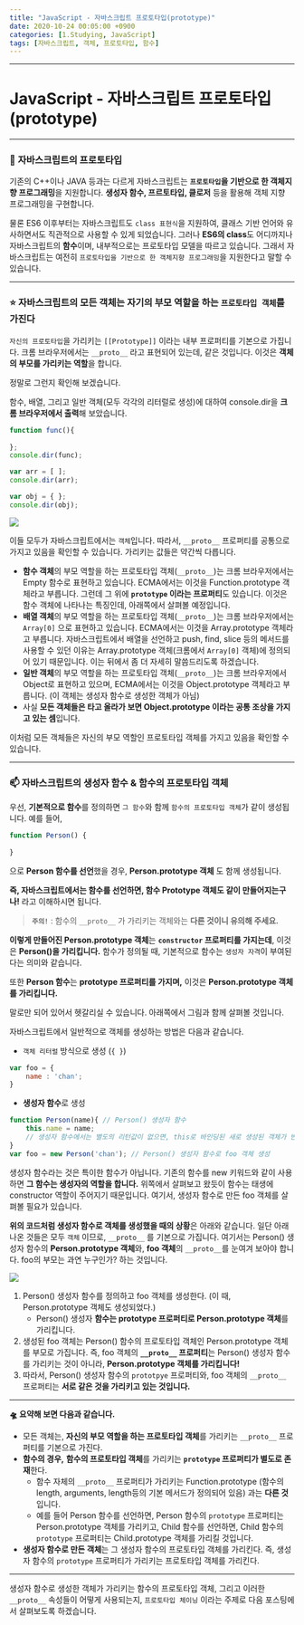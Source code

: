 ```yaml
---
title: "JavaScript - 자바스크립트 프로토타입(prototype)"
date: 2020-10-24 00:05:00 +0900
categories: [1.Studying, JavaScript]
tags: [자바스크립트, 객체, 프로토타입, 함수]
---
```




------

# **JavaScript - 자바스크립트 프로토타입(prototype)**


------

### 🚀 **자바스크립트의 프로토타입**

기존의 C++이나 JAVA 등과는 다르게 자바스크립트는 **`프로토타입`을 기반으로 한 객체지향 프로그래밍**을 지원합니다. **생성자 함수, 프르토타입, 클로저** 등을 활용해 객체 지향 프로그래밍을 구현합니다.

물론 ES6 이후부터는 자바스크립트도 `class 표현식`을 지원하여, 클래스 기반 언어와 유사하면서도 직관적으로 사용할 수 있게 되었습니다. 그러나 **ES6의 class**도 어디까지나 자바스크립트의 **함수**이며, 내부적으로는 프로토타입 모델을 따르고 있습니다. 그래서 자바스크립트는 여전히 `프로토타입을 기반으로 한 객체지향 프로그래밍`을 지원한다고 말할 수 있습니다.

------

### **⭐ 자바스크립트의 모든 객체**는 **자기의 부모 역할을 하는 `프로토타입 객체`를 가진다**

`자신의 프로토타입`을 가리키는 `[[Prototype]]` 이라는 내부 프로퍼티를 기본으로 가집니다. 크롬 브라우저에서는 `__proto__` 라고 표현되어 있는데, 같은 것입니다. 이것은 **객체의 부모를 가리키는 역할**을 합니다.

정말로 그런지 확인해 보겠습니다.

함수, 배열, 그리고 일반 객체(모두 각각의 리터럴로 생성)에 대하여 console.dir을 **크롬 브라우저에서 출력**해 보았습니다.

```javascript
function func(){
    
};
console.dir(func);

var arr = [ ];
console.dir(arr);

var obj = { };
console.dir(obj);
```

![](https://i.imgur.com/tTK3J2X.png)

이들 모두가 자바스크립트에서는 `객체`입니다. 따라서, `__proto__` 프로퍼티를 공통으로 가지고 있음을 확인할 수 있습니다. 가리키는 값들은 약간씩 다릅니다.

* **함수 객체**의 부모 역할을 하는 프로토타입 객체(`__proto__`)는 크롬 브라우저에서는 Empty 함수로 표현하고 있습니다. ECMA에서는 이것을 Function.prototype 객체라고 부릅니다. 그런데 그 위에 **`prototype` 이라는 프로퍼티**도 있습니다. 이것은 함수 객체에 나타나는 특징인데, 아래쪽에서 살펴볼 예정입니다.
* **배열 객체**의 부모 역할을 하는 프로토타입 객체(`__proto__`)는 크롬 브라우저에서는 `Array[0]` 으로 표현하고 있습니다. ECMA에서는 이것을 Array.prototype 객체라고 부릅니다. 자바스크립트에서 배열을 선언하고 push, find, slice 등의 메서드를 사용할 수 있던 이유는  Array.prototype 객체(크롬에서 `Array[0]` 객체)에 정의되어 있기 때문입니다. 이는 뒤에서 좀 더 자세히 말씀드리도록 하겠습니다.
* **일반 객체**의 부모 역할을 하는 프로토타입 객체(`__proto__`)는 크롬 브라우저에서 Object로 표현하고 있으며, ECMA에서는 이것을 Object.prototype 객체라고 부릅니다. (이 객체는 생성자 함수로 생성한 객체가 아님)
* 사실 **모든 객체들은 타고 올라가 보면 Object.prototype 이라는 공통 조상을 가지고 있는 셈**입니다.

이처럼 모든 객체들은 자신의 부모 역할인 프로토타입 객체를 가지고 있음을 확인할 수 있습니다.

------

### **📫 자바스크립트의 생성자 함수 & 함수의 프로토타입 객체**

우선, **기본적으로 함수**를 정의하면 `그 함수`와 함께 `함수의 프로토타입 객체`가 같이 생성됩니다. 예를 들어,

```javascript
function Person() {
    
}
```

으로 **Person 함수를 선언**했을 경우, **Person.prototype 객체** 도 함께 생성됩니다.

**즉, 자바스크립트에서는 함수를 선언하면, 함수 Prototype 객체도 같이 만들어지는구나!** 라고 이해하시면 됩니다.

> **`주의!`** : 함수의 `__proto__` 가 가리키는 객체와는 **다른 것이니 유의해 주세요.**

**이렇게 만들어진 Person.prototype 객체**는 **`constructor` 프로퍼티를 가지는데**, 이것은 **Person()을 가리킵니다.** 함수가 정의될 때, 기본적으로 함수는 `생성자 자격`이 부여된다는 의미와 같습니다. 

또한 **Person 함수**는 **prototype 프로퍼티를 가지며,** 이것은 **Person.prototype 객체를 가리킵니다.**

말로만 되어 있어서 헷갈리실 수 있습니다. 아래쪽에서 그림과 함께 살펴볼 것입니다.

자바스크립트에서 일반적으로 객체를 생성하는 방법은 다음과 같습니다.

* `객체 리터럴` 방식으로 생성 (`{ }`)

```javascript
var foo = {
	name : 'chan';
}
```

* **생성자 함수**로 생성

```javascript
function Person(name){ // Person() 생성자 함수
	this.name = name;
    // 생성자 함수에서는 별도의 리턴값이 없으면, this로 바인딩된 새로 생성된 객체가 반환된다.
}
var foo = new Person('chan'); // Person() 생성자 함수로 foo 객체 생성
```

생성자 함수라는 것은 특이한 함수가 아닙니다. 기존의 함수를 new 키워드와 같이 사용하면 **그 함수는 생성자의 역할을 합니다.** 위쪽에서 살펴보고 왔듯이 함수는 태생에 constructor 역할이 주어지기 때문입니다. 여기서, 생성자 함수로 만든 foo 객체를 살펴볼 필요가 있습니다.

**위의 코드처럼 생성자 함수로 객체를 생성했을 때의 상황**은 아래와 같습니다. 일단 아래 나온 것들은 모두 `객체` 이므로, `__proto__` 를 기본으로 가집니다. 여기서는 Person() 생성자 함수의 **Person.prototype 객체**와, **foo 객체**의 `__proto__`를 눈여겨 보아야 합니다. foo의 부모는 과연 누구인가? 하는 것입니다.

![](https://i.imgur.com/ZmJZHWJ.png)

1. Person() 생성자 함수를 정의하고 foo 객체를 생성한다. (이 때, Person.prototype 객체도 생성되었다.)
   * Person() 생성자 **함수는 prototype 프로퍼티로 Person.prototype 객체**를 가리킵니다.
2. 생성된 foo 객체는 Person() 함수의 프로토타입 객체인 Person.prototype 객체를 부모로 가집니다. 즉, foo 객체의 **`__proto__` 프로퍼티**는 Person() 생성자 함수를 가리키는 것이 아니라, **Person.prototype 객체를 가리킵니다!**
3. 따라서, Person() 생성자 함수의 `prototpye` 프로퍼티와, foo 객체의 `__proto__` 프로퍼티는 **서로 같은 것을 가리키고 있는 것입니다.** 

------

**🛸 요약해 보면 다음과 같습니다.**

* 모든 객체는, **자신의 부모 역할을 하는 프로토타입 객체**를 가리키는 `__proto__` 프로퍼티를 기본으로 가진다.
* **함수의 경우,** **함수의 프로토타입 객체**를 가리키는 **`prototype` 프로퍼티가 별도로 존재**한다.
  * 함수 자체의 `__proto__` 프로퍼티가 가리키는 Function.prototype (함수의 length, arguments, length등의 기본 메서드가 정의되어 있음) 과는 **다른 것**입니다.
  * 예를 들어 Person 함수를 선언하면, Person 함수의 `prototype` 프로퍼티는 Person.prototype 객체를 가리키고, Child 함수를 선언하면, Child 함수의 `prototype` 프로퍼티는 Child.prototype 객체를 가리킬 것입니다.
* **생성자 함수로 만든 객체**는 그 생성자 함수의 프로토타입 객체를 가리킨다. 즉, 생성자 함수의 `prototype` 프로퍼티가 가리키는 프로토타입 객체를 가리킨다.

------

생성자 함수로 생성한 객체가 가리키는 함수의 프로토타입 객체, 그리고 이러한 `__proto__` 속성들이 어떻게 사용되는지, `프로토타입 체이닝` 이라는 주제로 다음 포스팅에서 살펴보도록 하겠습니다.
